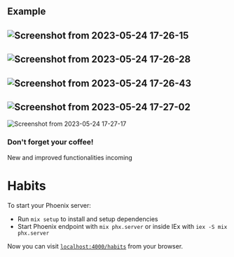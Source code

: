 ## Example
![Screenshot from 2023-05-24 17-26-15](https://github.com/luis-serrano-l/Habits-Tracker/assets/98584313/65142328-063b-48a5-88ac-3c1a38578711)
---
![Screenshot from 2023-05-24 17-26-28](https://github.com/luis-serrano-l/Habits-Tracker/assets/98584313/08ac5c98-38b8-444e-8479-68ab3851220d)
---
![Screenshot from 2023-05-24 17-26-43](https://github.com/luis-serrano-l/Habits-Tracker/assets/98584313/abc5d9ab-02c3-4041-a8d4-135fd16507c9)
---
![Screenshot from 2023-05-24 17-27-02](https://github.com/luis-serrano-l/Habits-Tracker/assets/98584313/6d6b9ac9-71da-4a2f-9d65-f4ed91aa468d)
---
![Screenshot from 2023-05-24 17-27-17](https://github.com/luis-serrano-l/Habits-Tracker/assets/98584313/a982b7fb-e7f3-47bf-9143-868ff71a022b)

### Don't forget your coffee!
New and improved functionalities incoming

# Habits

To start your Phoenix server:

  * Run `mix setup` to install and setup dependencies
  * Start Phoenix endpoint with `mix phx.server` or inside IEx with `iex -S mix phx.server`

Now you can visit [`localhost:4000/habits`](http://localhost:4000/habits) from your browser.

